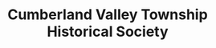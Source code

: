 ---
layout: repo
title: "Cumberland Valley Township Historical Society"
id: 13143
permalink: repos/13143/
---
